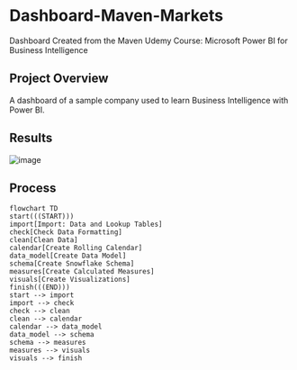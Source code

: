 # Dashboard-Maven-Markets
Dashboard Created from the Maven Udemy Course: Microsoft Power BI for Business Intelligence

## Project Overview
A dashboard of a sample company used to learn Business Intelligence with Power BI.

## Results
![image](https://github.com/frantzalexander/Dashboard-Maven-Markets/assets/128331579/fb941175-7591-4d26-83eb-62602ae67b4e)

## Process
```mermaid
flowchart TD
start(((START)))
import[Import: Data and Lookup Tables]
check[Check Data Formatting]
clean[Clean Data]
calendar[Create Rolling Calendar]
data_model[Create Data Model]
schema[Create Snowflake Schema]
measures[Create Calculated Measures]
visuals[Create Visualizations]
finish(((END)))
start --> import
import --> check
check --> clean
clean --> calendar
calendar --> data_model
data_model --> schema
schema --> measures
measures --> visuals
visuals --> finish
